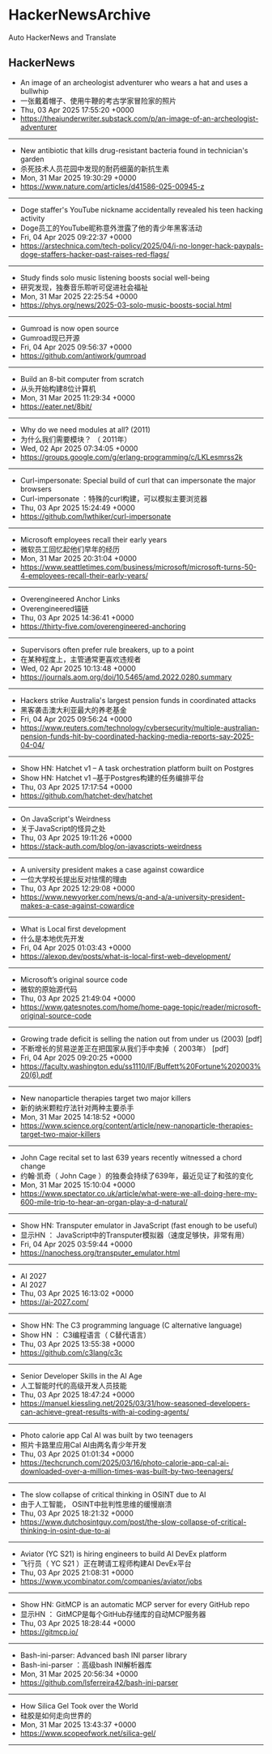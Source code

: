 # HackerNewsArchive
Auto HackerNews and Translate

## HackerNews
* An image of an archeologist adventurer who wears a hat and uses a bullwhip
* 一张戴着帽子、使用牛鞭的考古学家冒险家的照片
* Thu, 03 Apr 2025 17:55:20 +0000
* https://theaiunderwriter.substack.com/p/an-image-of-an-archeologist-adventurer
----
* New antibiotic that kills drug-resistant bacteria found in technician's garden
* 杀死技术人员花园中发现的耐药细菌的新抗生素
* Mon, 31 Mar 2025 19:30:29 +0000
* https://www.nature.com/articles/d41586-025-00945-z
----
* Doge staffer's YouTube nickname accidentally revealed his teen hacking activity
* Doge员工的YouTube昵称意外泄露了他的青少年黑客活动
* Fri, 04 Apr 2025 09:22:37 +0000
* https://arstechnica.com/tech-policy/2025/04/i-no-longer-hack-paypals-doge-staffers-hacker-past-raises-red-flags/
----
* Study finds solo music listening boosts social well-being
* 研究发现，独奏音乐聆听可促进社会福祉
* Mon, 31 Mar 2025 22:25:54 +0000
* https://phys.org/news/2025-03-solo-music-boosts-social.html
----
* Gumroad is now open source
* Gumroad现已开源
* Fri, 04 Apr 2025 09:56:37 +0000
* https://github.com/antiwork/gumroad
----
* Build an 8-bit computer from scratch
* 从头开始构建8位计算机
* Mon, 31 Mar 2025 11:29:34 +0000
* https://eater.net/8bit/
----
* Why do we need modules at all? (2011)
* 为什么我们需要模块？ （ 2011年）
* Wed, 02 Apr 2025 07:34:05 +0000
* https://groups.google.com/g/erlang-programming/c/LKLesmrss2k
----
* Curl-impersonate: Special build of curl that can impersonate the major browsers
* Curl-impersonate ：特殊的curl构建，可以模拟主要浏览器
* Thu, 03 Apr 2025 15:24:49 +0000
* https://github.com/lwthiker/curl-impersonate
----
* Microsoft employees recall their early years
* 微软员工回忆起他们早年的经历
* Mon, 31 Mar 2025 20:31:04 +0000
* https://www.seattletimes.com/business/microsoft/microsoft-turns-50-4-employees-recall-their-early-years/
----
* Overengineered Anchor Links
* Overengineered锚链
* Thu, 03 Apr 2025 14:36:41 +0000
* https://thirty-five.com/overengineered-anchoring
----
* Supervisors often prefer rule breakers, up to a point
* 在某种程度上，主管通常更喜欢违规者
* Wed, 02 Apr 2025 10:13:48 +0000
* https://journals.aom.org/doi/10.5465/amd.2022.0280.summary
----
* Hackers strike Australia's largest pension funds in coordinated attacks
* 黑客袭击澳大利亚最大的养老基金
* Fri, 04 Apr 2025 09:56:24 +0000
* https://www.reuters.com/technology/cybersecurity/multiple-australian-pension-funds-hit-by-coordinated-hacking-media-reports-say-2025-04-04/
----
* Show HN: Hatchet v1 – A task orchestration platform built on Postgres
* Show HN: Hatchet v1 –基于Postgres构建的任务编排平台
* Thu, 03 Apr 2025 17:17:54 +0000
* https://github.com/hatchet-dev/hatchet
----
* On JavaScript's Weirdness
* 关于JavaScript的怪异之处
* Thu, 03 Apr 2025 19:11:26 +0000
* https://stack-auth.com/blog/on-javascripts-weirdness
----
* A university president makes a case against cowardice
* 一位大学校长提出反对怯懦的理由
* Thu, 03 Apr 2025 12:29:08 +0000
* https://www.newyorker.com/news/q-and-a/a-university-president-makes-a-case-against-cowardice
----
* What is Local first development
* 什么是本地优先开发
* Fri, 04 Apr 2025 01:03:43 +0000
* https://alexop.dev/posts/what-is-local-first-web-development/
----
* Microsoft’s original source code
* 微软的原始源代码
* Thu, 03 Apr 2025 21:49:04 +0000
* https://www.gatesnotes.com/home/home-page-topic/reader/microsoft-original-source-code
----
* Growing trade deficit is selling the nation out from under us (2003) [pdf]
* 不断增长的贸易逆差正在把国家从我们手中卖掉（ 2003年） [pdf]
* Fri, 04 Apr 2025 09:20:25 +0000
* https://faculty.washington.edu/ss1110/IF/Buffett%20Fortune%202003%20(6).pdf
----
* New nanoparticle therapies target two major killers
* 新的纳米颗粒疗法针对两种主要杀手
* Mon, 31 Mar 2025 14:18:52 +0000
* https://www.science.org/content/article/new-nanoparticle-therapies-target-two-major-killers
----
* John Cage recital set to last 639 years recently witnessed a chord change
* 约翰·凯奇（ John Cage ）的独奏会持续了639年，最近见证了和弦的变化
* Mon, 31 Mar 2025 15:10:04 +0000
* https://www.spectator.co.uk/article/what-were-we-all-doing-here-my-600-mile-trip-to-hear-an-organ-play-a-d-natural/
----
* Show HN: Transputer emulator in JavaScript (fast enough to be useful)
* 显示HN ： JavaScript中的Transputer模拟器（速度足够快，非常有用）
* Fri, 04 Apr 2025 03:59:44 +0000
* https://nanochess.org/transputer_emulator.html
----
* AI 2027
* AI 2027
* Thu, 03 Apr 2025 16:13:02 +0000
* https://ai-2027.com/
----
* Show HN: The C3 programming language (C alternative language)
* Show HN ： C3编程语言（ C替代语言）
* Thu, 03 Apr 2025 13:55:38 +0000
* https://github.com/c3lang/c3c
----
* Senior Developer Skills in the AI Age
* 人工智能时代的高级开发人员技能
* Thu, 03 Apr 2025 18:47:24 +0000
* https://manuel.kiessling.net/2025/03/31/how-seasoned-developers-can-achieve-great-results-with-ai-coding-agents/
----
* Photo calorie app Cal AI was built by two teenagers
* 照片卡路里应用Cal AI由两名青少年开发
* Thu, 03 Apr 2025 01:01:34 +0000
* https://techcrunch.com/2025/03/16/photo-calorie-app-cal-ai-downloaded-over-a-million-times-was-built-by-two-teenagers/
----
* The slow collapse of critical thinking in OSINT due to AI
* 由于人工智能， OSINT中批判性思维的缓慢崩溃
* Thu, 03 Apr 2025 18:21:32 +0000
* https://www.dutchosintguy.com/post/the-slow-collapse-of-critical-thinking-in-osint-due-to-ai
----
* Aviator (YC S21) is hiring engineers to build AI DevEx platform
* 飞行员（ YC S21 ）正在聘请工程师构建AI DevEx平台
* Thu, 03 Apr 2025 21:08:31 +0000
* https://www.ycombinator.com/companies/aviator/jobs
----
* Show HN: GitMCP is an automatic MCP server for every GitHub repo
* 显示HN ： GitMCP是每个GitHub存储库的自动MCP服务器
* Thu, 03 Apr 2025 18:28:44 +0000
* https://gitmcp.io/
----
* Bash-ini-parser: Advanced bash INI parser library
* Bash-ini-parser ：高级bash INI解析器库
* Mon, 31 Mar 2025 20:56:34 +0000
* https://github.com/lsferreira42/bash-ini-parser
----
* How Silica Gel Took over the World
* 硅胶是如何走向世界的
* Mon, 31 Mar 2025 13:43:37 +0000
* https://www.scopeofwork.net/silica-gel/
----

